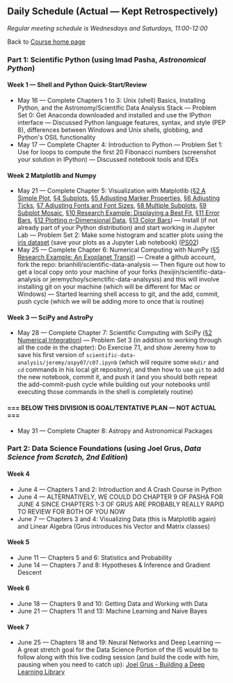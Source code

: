 ## Daily Schedule (Actual &mdash; Kept Retrospectively)

*Regular meeting schedule is Wednesdays and Saturdays, 11:00-12:00*

Back to [Course home page](../index.html)

### Part 1: Scientific Python (using Imad Pasha, *Astronomical Python*)

#### Week 1 &mdash; Shell and Python Quick-Start/Review

* May 16 &mdash; Complete Chapters 1 to 3: Unix (shell) Basics, Installing Python, and the Astronomy/Scientific Data Analysis Stack &mdash; Problem Set 0: Get Anaconda downloaded and installed and use the IPython interface &mdash; Discussed Python language features, syntax, and style (PEP 8), differences between Windows and Unix shells, globbing, and Python's OSIL functionality
* May 17 &mdash; Complete Chapter 4: Introduction to Python &mdash; Problem Set 1: Use for loops to compute the first 20 Fibonacci numbers (screenshot your solution in IPython) &mdash; Discussed notebook tools and IDEs

#### Week 2 Matplotlib and Numpy

* May 21 &mdash; Complete Chapter 5: Visualization with Matplotlib ([&sect;2 A Simple Plot](./aspy/c05/c05s02.ipynb), [&sect;4 Subplots](./aspy/c05/c05s04.ipynb), [&sect;5 Adjusting Marker Properties](./aspy/c05/c05s05.ipynb), [&sect;6 Adjusting Ticks](./aspy/c05/c05s06.ipynb), [&sect;7 Adjusting Fonts and Font Sizes](./aspy/c05/c05s07.ipynb), [&sect;8 Multiple Subplots](./aspy/c05/c05s08.ipynb), [&sect;9 Subplot Mosaic](./aspy/c05/c05s09.ipynb), [&sect;10 Research Example: Displaying a Best Fit](./aspy/c05/c05s10.ipynb), [&sect;11 Error Bars](./aspy/c05/c05s11.ipynb), [&sect;12 Plotting *n*-Dimensional Data](./aspy/c05/c05s12.ipynb), [&sect;13 Color Bars](./aspy/c05/c05s13.ipynb)) &mdash; Install (if not already part of your Python distribution) and start working in Jupyter Lab &mdash; Problem Set 2: Make some histogram and scatter plots using the [iris dataset](./iris/iris_dataset.csv) (save your plots as a Jupyter Lab notebook) ([PS02](./psets/ps02.ipynb))
* May 25 &mdash; Complete Chapter 6: Numerical Computing with NumPy ([&sect;5 Research Example: An Exoplanet Transit](./aspy/c06/c06s05.ipynb)) &mdash; Create a github account, fork the repo: brianhill/scientific-data-analysis &mdash; Then figure out how to get a local copy onto your machine of your forks (hexijin/scientific-data-analysis or jeremychoy/scienctific-data-analsysis) and this will involve installing git on your machine (which will be different for Mac or Windows) &mdash; Started learning shell access to git, and the add, commit, push cycle (which we will be adding more to once that is routine)

#### Week 3 &mdash; SciPy and AstroPy

* May 28 &mdash; Complete Chapter 7: Scientific Computing with SciPy ([&sect;2 Numerical Integration](./aspy/c07/c07s02.ipynb)) &mdash; Problem Set 3 (in addition to working through all the code in the chapter): Do Exercise 7.1, and show Jeremy how to save his first version of `scientific-data-analysis/jeremy/aspy07/c07.ipynb` (which will require some `mkdir` and `cd` commands in his local git repository), and then how to use `git` to add the new notebook, commit it, and push it (and you should both repeat the add-commit-push cycle while building out your notebooks until executing those commands in the shell is completely routine)

#### === BELOW THIS DIVISION IS GOAL/TENTATIVE PLAN &mdash; NOT ACTUAL ===

* May 31 &mdash; Complete Chapter 8: Astropy and Astronomical Packages

### Part 2: Data Science Foundations (using Joel Grus, *Data Science from Scratch, 2nd Edition*)

#### Week 4

* June 4 &mdash; Chapters 1 and 2: Introduction and A Crash Course in Python 
* June 4 &mdash; ALTERNATIVELY, WE COULD DO CHAPTER 9 OF PASHA FOR JUNE 4 SINCE CHAPTERS 1-3 OF GRUS ARE PROBABLY REALLY RAPID TO REVIEW FOR BOTH OF YOU NOW
* June 7 &mdash; Chapters 3 and 4: Visualizing Data (this is Matplotlib again) and Linear Algebra (Grus introduces his Vector and Matrix classes)

#### Week 5

* June 11 &mdash; Chapters 5 and 6: Statistics and Probability
* June 14 &mdash; Chapters 7 and 8: Hypotheses &amp; Inference and Gradient Descent

#### Week 6

* June 18 &mdash; Chapters 9 and 10: Getting Data and Working with Data
* June 21 &mdash; Chapters 11 and 13: Machine Learning and Naive Bayes

#### Week 7

* June 25 &mdash; Chapters 18 and 19: Neural Networks and Deep Learning &mdash; A great stretch goal for the Data Science Portion of the IS would be to follow along with this live coding session (and build the code with him, pausing when you need to catch up): [Joel Grus - Building a Deep Learning Library](https://joelgrus.com/2017/12/04/livecoding-madness-building-a-deep-learning-library/)
